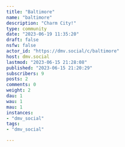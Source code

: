 ```yaml
---
title: "Baltimore" 
name: "baltimore"
description: "Charm City!"
type: community
date: "2023-06-19 11:35:20"
draft: false
nsfw: false
actor_id: "https://dmv.social/c/baltimore"
host: dmv.social
lastmod: "2023-06-15 21:28:08"
published: "2023-06-15 21:20:29"
subscribers: 9
posts: 2
comments: 0
weight: 2
dau: 1
wau: 1
mau: 1
instances:
- "dmv_social"
tags: 
- "dmv_social"

---
```

